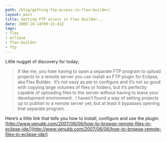 ```yaml
---
path: /blog/getting-ftp-access-in-flex-builder/
layout: post
title: Getting FTP access in Flex Builder...
date: 2009-10-14T09:15:41Z
tags:
- flex
- eclipse
- flex-builder
- ftp
---
```


Little nugget of discovery for today;

> If like me, you hate having to open a separate FTP program to upload projects to a remote server you can install an FTP plugin for Eclipse, aka Flex Builder.  It’s not easy as pie to configure and it’s not so good with copying large volumes of files or folders, but it’s perfectly capable of uploading files to the server without having to leave your development environment.  I haven’t found a way of setting projects up to publish to a remote server yet, but at least it bypasses opening that separate program.

Here’s a little link that tells you how to install, configure and use the plugin: [http://www.venukb.com/2007/06/06/how-to-browse-remote-files-in-eclipse-ide/](http://www.venukb.com/2007/06/06/how-to-browse-remote-files-in-eclipse-ide/)